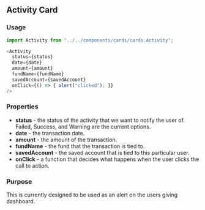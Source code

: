 ## Activity Card

### Usage

```js
import Activity from "../../components/cards/cards.Activity";

<Activity
  status={status}
  date={date}
  amount={amount}
  fundName={fundName}
  savedAccount={savedAccount}
  onClick={() => { alert("clicked"); }}
/>
```

### Properties

* **status** - the status of the activity that we want to notify the user of. Failed, Success, and Warning are the current options.
* **date** - the transaction date.
* **amount** - the amount of the transaction.
* **fundName** - the fund that the transaction is tied to.
* **savedAccount** - the saved account that is tied to this particular user.
* **onClick** - a function that decides what happens when the user clicks the call to action.

### Purpose

This is currently designed to be used as an alert on the users giving dashboard.
